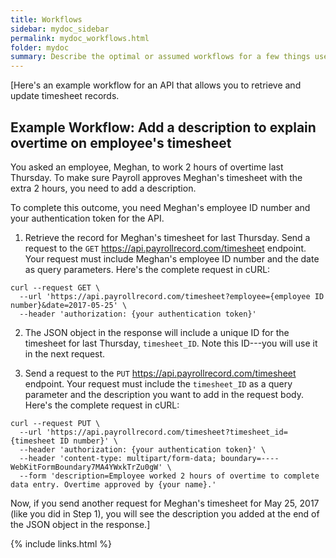 ```yaml
---
title: Workflows
sidebar: mydoc_sidebar
permalink: mydoc_workflows.html
folder: mydoc
summary: Describe the optimal or assumed workflows for a few things users can accomplish with your API. Think about the most common and highest-impact outcomes. Each workflow should walk users through a brief explanation, any prerequisites, and the steps involved in completing the outcome with your API, including the reasons users must take each step and the API call required to finish the step.
---
```


[Here's an example workflow for an API that allows you to retrieve and update timesheet records.

## Example Workflow: Add a description to explain overtime on employee's timesheet

You asked an employee, Meghan, to work 2 hours of overtime last Thursday. To make sure Payroll approves Meghan's timesheet with the extra 2 hours, you need to add a description.

To complete this outcome, you need Meghan's employee ID number and your authentication token for the API.

1. Retrieve the record for Meghan's timesheet for last Thursday. Send a request to the `GET` https://api.payrollrecord.com/timesheet endpoint. Your request must include Meghan's employee ID number and the date as query parameters. Here's the complete request in cURL:

```
curl --request GET \
  --url 'https://api.payrollrecord.com/timesheet?employee={employee ID number}&date=2017-05-25' \
  --header 'authorization: {your authentication token}'
```

2. The JSON object in the response will include a unique ID for the timesheet for last Thursday, `timesheet_ID`. Note this ID---you will use it in the next request.

3. Send a request to the `PUT` https://api.payrollrecord.com/timesheet endpoint. Your request must include the `timesheet_ID` as a query parameter and the description you want to add in the request body. Here's the complete request in cURL:

```
curl --request PUT \
  --url 'https://api.payrollrecord.com/timesheet?timesheet_id={timesheet ID number}' \
  --header 'authorization: {your authentication token}' \
  --header 'content-type: multipart/form-data; boundary=----WebKitFormBoundary7MA4YWxkTrZu0gW' \
  --form 'description=Employee worked 2 hours of overtime to complete data entry. Overtime approved by {your name}.'
```

Now, if you send another request for Meghan's timesheet for May 25, 2017 (like you did in Step 1), you will see the description you added at the end of the JSON object in the response.]


{% include links.html %}
